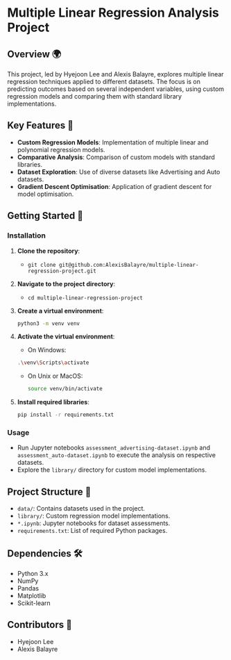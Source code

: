 # Multiple Linear Regression Analysis Project

## Overview 🌍

This project, led by Hyejoon Lee and Alexis Balayre, explores multiple linear regression techniques applied to different datasets. The focus is on predicting outcomes based on several independent variables, using custom regression models and comparing them with standard library implementations.

## Key Features 🌟

- **Custom Regression Models**: Implementation of multiple linear and polynomial regression models.
- **Comparative Analysis**: Comparison of custom models with standard libraries.
- **Dataset Exploration**: Use of diverse datasets like Advertising and Auto datasets.
- **Gradient Descent Optimisation**: Application of gradient descent for model optimisation.

## Getting Started 🚀

### Installation

1. **Clone the repository**:

   - `git clone git@github.com:AlexisBalayre/multiple-linear-regression-project.git`

2. **Navigate to the project directory**:

   - `cd multiple-linear-regression-project`

3. **Create a virtual environment**:

   ```bash
   python3 -m venv venv
   ```

4. **Activate the virtual environment**:

   - On Windows:

   ```bash
   .\venv\Scripts\activate
   ```

   - On Unix or MacOS:

     ```bash
     source venv/bin/activate
     ```

5. **Install required libraries**:

   ```bash
   pip install -r requirements.txt
   ```

### Usage

- Run Jupyter notebooks `assessment_advertising-dataset.ipynb` and `assessment_auto-dataset.ipynb` to execute the analysis on respective datasets.
- Explore the `library/` directory for custom model implementations.

## Project Structure 📂

- `data/`: Contains datasets used in the project.
- `library/`: Custom regression model implementations.
- `*.ipynb`: Jupyter notebooks for dataset assessments.
- `requirements.txt`: List of required Python packages.

## Dependencies 🛠️

- Python 3.x
- NumPy
- Pandas
- Matplotlib
- Scikit-learn

## Contributors 🤝

- Hyejoon Lee
- Alexis Balayre
